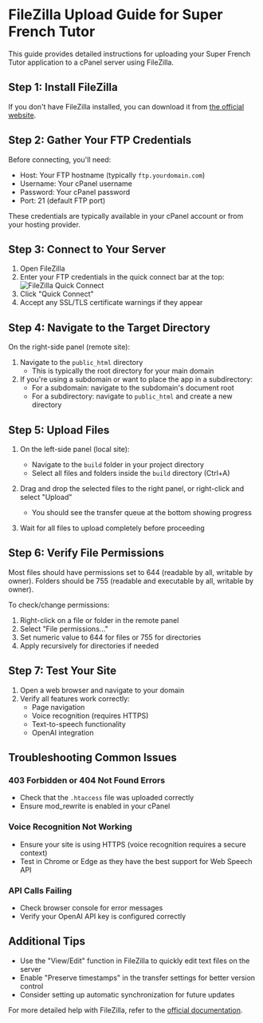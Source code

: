 # FileZilla Upload Guide for Super French Tutor

This guide provides detailed instructions for uploading your Super French Tutor application to a cPanel server using FileZilla.

## Step 1: Install FileZilla

If you don't have FileZilla installed, you can download it from [the official website](https://filezilla-project.org/download.php).

## Step 2: Gather Your FTP Credentials

Before connecting, you'll need:
- Host: Your FTP hostname (typically `ftp.yourdomain.com`)
- Username: Your cPanel username
- Password: Your cPanel password
- Port: 21 (default FTP port)

These credentials are typically available in your cPanel account or from your hosting provider.

## Step 3: Connect to Your Server

1. Open FileZilla
2. Enter your FTP credentials in the quick connect bar at the top:
   ![FileZilla Quick Connect](https://example.com/filezilla-connect.jpg)
3. Click "Quick Connect"
4. Accept any SSL/TLS certificate warnings if they appear

## Step 4: Navigate to the Target Directory

On the right-side panel (remote site):

1. Navigate to the `public_html` directory
   - This is typically the root directory for your main domain
2. If you're using a subdomain or want to place the app in a subdirectory:
   - For a subdomain: navigate to the subdomain's document root
   - For a subdirectory: navigate to `public_html` and create a new directory

## Step 5: Upload Files

1. On the left-side panel (local site):
   - Navigate to the `build` folder in your project directory
   - Select all files and folders inside the `build` directory (Ctrl+A)

2. Drag and drop the selected files to the right panel, or right-click and select "Upload"
   - You should see the transfer queue at the bottom showing progress

3. Wait for all files to upload completely before proceeding

## Step 6: Verify File Permissions

Most files should have permissions set to 644 (readable by all, writable by owner). Folders should be 755 (readable and executable by all, writable by owner).

To check/change permissions:
1. Right-click on a file or folder in the remote panel
2. Select "File permissions..."
3. Set numeric value to 644 for files or 755 for directories
4. Apply recursively for directories if needed

## Step 7: Test Your Site

1. Open a web browser and navigate to your domain
2. Verify all features work correctly:
   - Page navigation
   - Voice recognition (requires HTTPS)
   - Text-to-speech functionality
   - OpenAI integration

## Troubleshooting Common Issues

### 403 Forbidden or 404 Not Found Errors
- Check that the `.htaccess` file was uploaded correctly
- Ensure mod_rewrite is enabled in your cPanel

### Voice Recognition Not Working
- Ensure your site is using HTTPS (voice recognition requires a secure context)
- Test in Chrome or Edge as they have the best support for Web Speech API

### API Calls Failing
- Check browser console for error messages
- Verify your OpenAI API key is configured correctly

## Additional Tips

- Use the "View/Edit" function in FileZilla to quickly edit text files on the server
- Enable "Preserve timestamps" in the transfer settings for better version control
- Consider setting up automatic synchronization for future updates

For more detailed help with FileZilla, refer to the [official documentation](https://wiki.filezilla-project.org/Main_Page). 